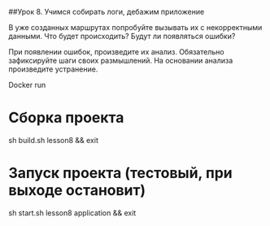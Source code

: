 ##Урок 8. Учимся собирать логи, дебажим приложение

В уже созданных маршрутах попробуйте вызывать их с некорректными данными. Что будет происходить? Будут ли появляться ошибки?

При появлении ошибок, произведите их анализ. Обязательно зафиксируйте шаги своих размышлений.
На основании анализа произведите устранение.



Docker run

# Сборка проекта
sh build.sh lesson8 && exit


# Запуск проекта (тестовый, при выходе остановит)
sh start.sh lesson8 application && exit